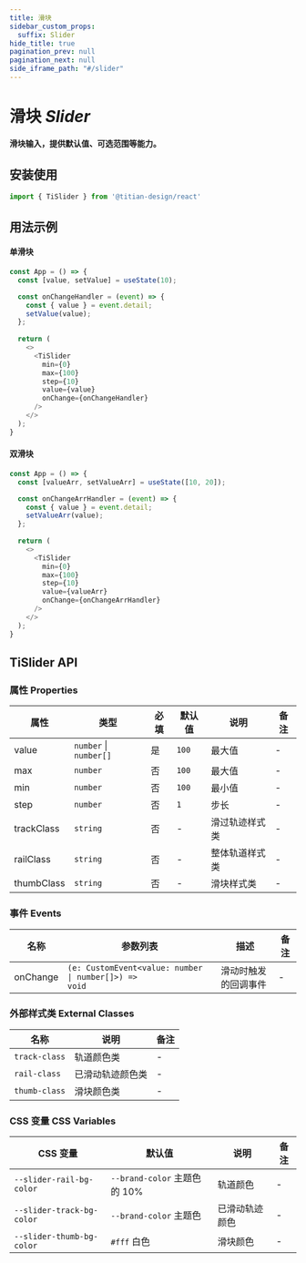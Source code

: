 ```yaml
---
title: 滑块
sidebar_custom_props:
  suffix: Slider
hide_title: true
pagination_prev: null
pagination_next: null
side_iframe_path: "#/slider"
---
```


# 滑块 _Slider_

**滑块输入，提供默认值、可选范围等能力。**

## 安装使用
```typescript showLineNumbers
import { TiSlider } from '@titian-design/react'
```

## 用法示例

#### 单滑块

```typescript tsx showLineNumbers 
const App = () => {
  const [value, setValue] = useState(10);

  const onChangeHandler = (event) => {
    const { value } = event.detail;
    setValue(value);
  };
  
  return (
    <>
      <TiSlider
        min={0}
        max={100}
        step={10}
        value={value}
        onChange={onChangeHandler}
      />
    </>
  );
}
```

#### 双滑块

```typescript tsx showLineNumbers 
const App = () => {
  const [valueArr, setValueArr] = useState([10, 20]);

  const onChangeArrHandler = (event) => {
    const { value } = event.detail;
    setValueArr(value);
  };
  
  return (
    <>
      <TiSlider
        min={0}
        max={100}
        step={10}
        value={valueArr}
        onChange={onChangeArrHandler}
      />
    </>
  );
}
```

## TiSlider API

### 属性 **Properties**

| 属性       | 类型                   | 必填 | 默认值 | 说明           | 备注 |
| ---------- | ---------------------- | ---- | ------ | -------------- | ---- |
| value      | `number` \| `number[]` | 是   | `100`  | 最大值         | -    |
| max        | `number`               | 否   | `100`  | 最大值         | -    |
| min        | `number`               | 否   | `100`  | 最小值         | -    |
| step       | `number`               | 否   | `1`    | 步长           | -    |
| trackClass | `string`               | 否   | -      | 滑过轨迹样式类 | -    |
| railClass  | `string`               | 否   | -      | 整体轨道样式类 | -    |
| thumbClass | `string`               | 否   | -      | 滑块样式类     | -    |


### 事件 **Events**


| 名称     | 参数列表                                                         | 描述                 | 备注 |
| -------- | ---------------------------------------------------------------- | -------------------- | ---- |
| onChange | <code>(e: CustomEvent<value: number \| number[]>) => void</code> | 滑动时触发的回调事件 | -    |


### 外部样式类 **External Classes**

| 名称          | 说明             | 备注 |
| ------------- | ---------------- | ---- |
| `track-class` | 轨道颜色类       | -    |
| `rail-class`  | 已滑动轨迹颜色类 | -    |
| `thumb-class` | 滑块颜色类       | -    |

### CSS 变量 **CSS Variables**

| CSS 变量                  | 默认值                       | 说明           | 备注 |
| ------------------------- | ---------------------------- | -------------- | ---- |
| `--slider-rail-bg-color`  | `--brand-color` 主题色的 10% | 轨道颜色       | -    |
| `--slider-track-bg-color` | `--brand-color` 主题色       | 已滑动轨迹颜色 | -    |
| `--slider-thumb-bg-color` | `#fff` 白色                  | 滑块颜色       | -    |

